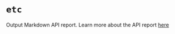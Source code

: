 # `etc`

Output Markdown API report. Learn more about the API report [here](https://github.com/EmmaGoodliffe/transcribe-stt/blob/master/CHANGELOG.md#api-report)
